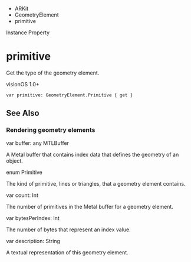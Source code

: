 

- ARKit
- GeometryElement
-  primitive 

Instance Property

# primitive

Get the type of the geometry element.

visionOS 1.0+

``` source
var primitive: GeometryElement.Primitive { get }
```

## See Also

### Rendering geometry elements

var buffer: any MTLBuffer

A Metal buffer that contains index data that defines the geometry of an object.

enum Primitive

The kind of primitive, lines or triangles, that a geometry element contains.

var count: Int

The number of primitives in the Metal buffer for a geometry element.

var bytesPerIndex: Int

The number of bytes that represent an index value.

var description: String

A textual representation of this geometry element.

